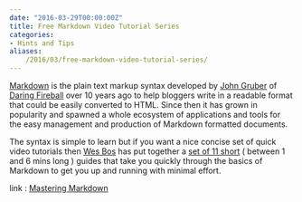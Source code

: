 ```yaml
---
date: "2016-03-29T00:00:00Z"
title: Free Markdown Video Tutorial Series
categories:
- Hints and Tips
aliases:
    /2016/03/free-markdown-video-tutorial-series/
---
```


[Markdown](https://daringfireball.net/projects/markdown/) is the plain text markup syntax developed by 
[John Gruber](http://twitter.com/daringfireball) of 
[Daring Fireball](http://daringfireball.net) over 10 years ago to help bloggers write in a readable format that could be easily converted to HTML. Since then it has grown in popularity and spawned a whole ecosystem of applications and tools for the easy management and production of Markdown formatted documents.

The syntax is simple to learn but if you want a nice concise set of quick video tutorials then 
[Wes Bos](http://twitter.com/wesbos) has put together a 
[set of 11 short](http://masteringmarkdown.com) ( between 1 and 6 mins long ) guides that take you quickly through the basics of Markdown to get you up and running with minimal effort.

link : 
[Mastering Markdown](http://masteringmarkdown.com)